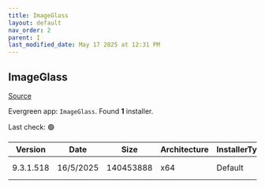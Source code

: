 ```yaml
---
title: ImageGlass
layout: default
nav_order: 2
parent: I
last_modified_date: May 17 2025 at 12:31 PM
---
```


## ImageGlass

[Source](https://imageglass.org/)

Evergreen app: `ImageGlass`. Found **1** installer.

Last check: 🟢

| Version   | Date      | Size      | Architecture | InstallerType | Type | URI                                                                                                                                                                                            |
| --------- | --------- | --------- | ------------ | ------------- | ---- | ---------------------------------------------------------------------------------------------------------------------------------------------------------------------------------------------- |
| 9.3.1.518 | 16/5/2025 | 140453888 | x64          | Default       | msi  | [https://github.com/d2phap/ImageGlass/releases/download/9.3.1.518/ImageGlass_9.3.1.518_x64.msi](https://github.com/d2phap/ImageGlass/releases/download/9.3.1.518/ImageGlass_9.3.1.518_x64.msi) |
